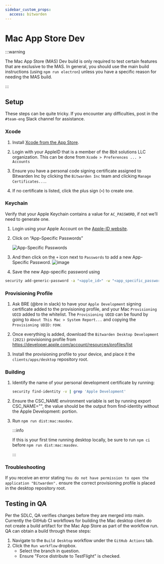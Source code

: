 ```yaml
---
sidebar_custom_props:
  access: bitwarden
---
```


# Mac App Store Dev

:::warning

The Mac App Store (MAS) Dev build is only required to test certain features that are exclusive to
the MAS. In general, you should use the main build instructions (using `npm run electron`) unless
you have a specific reason for needing the MAS build.

:::

## Setup

These steps can be quite tricky. If you encounter any difficulties, post in the `#team-eng` Slack
channel for assistance.

### Xcode

1. Install [Xcode from the App Store](https://apps.apple.com/us/app/xcode/id497799835?mt=12).

1. Login with your AppleID that is a member of the 8bit solutions LLC organization. This can be done
   from `Xcode > Preferences ... > Accounts`

1. Ensure you have a personal code signing certificate assigned to Bitwarden Inc by clicking the
   `Bitwarden Inc` team and clicking `Manage Certificates...`.

1. If no certificate is listed, click the plus sign (`+`) to create one.

### Keychain

Verify that your Apple Keychain contains a value for `AC_PASSWORD`, if not we’ll need to generate
one.

1. Login using your Apple Account on the [Apple-ID website](https://appleid.apple.com/).

2. Click on “App-Specific Passwords”

   ![App-Specific Passwords](./app-specific-passwords.png)

3. And then click on the `+` icon next to `Passwords` to add a new App-Specific Password.
   ![image](./app-specific-passwords2.png)

4. Save the new App-specific password using

```bash
security add-generic-password -a "<apple_id>" -w "<app_specific_password>" -s "AC_PASSWORD"
```

### Provisioning Profile

1. Ask BRE (@bre in slack) to have your `Apple Development` signing certificate added to the
   provisioning profile, and your Mac `Provisioning UDID` added to the whitelist. The
   `Provisioning UDID` can be found by going to `About This Mac > System Report...` and copying the
   `Provisioning UDID:` row.

2. Once everything is added, download the `Bitwarden Desktop Development (2021)` provisioning
   profile from https://developer.apple.com/account/resources/profiles/list

3. Install the provisioning profile to your device, and place it the `clients/apps/desktop`
   repository root.

### Building

1. Identify the name of your personal development certificate by running:
   ```zsh
   security find-identity -v | grep 'Apple Development'
   ```
2. Ensure the CSC_NAME environment variable is set by running export CSC_NAME="", the value should
   be the output from find-identity without the Apple Development: portion.

3. Run `npm run dist:mac:masdev`.

   :::info

   If this is your first time running desktop locally, be sure to run `npm ci` before
   `npm run dist:mac:masdev`.

   :::

### Troubleshooting

If you receive an error stating `You do not have permission to open the application "Bitwarden".`
ensure the correct provisioning profile is placed in the desktop repository root.

## Testing in QA

Per the SDLC, QA verifies changes before they are merged into main. Currently the GitHub CI
workflows for building the Mac desktop client do not create a build artifact for the Mac App Store as
part of the workflow run. QA can obtain a build through these steps:

1. Navigate to the `Build Desktop` workflow under the `GitHub Actions` tab.
2. Click the `Run workflow` dropbox.
   - Select the branch in question.
   - Ensure "Force distribute to TestFlight" is checked.
